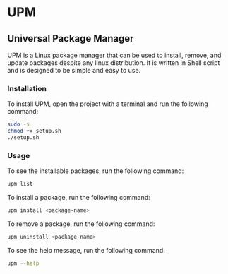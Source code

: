 # UPM

## Universal Package Manager

UPM is a Linux package manager that can be used to install, remove, and update packages despite any linux distribution. It is written in Shell script and is designed to be simple and easy to use.

### Installation

To install UPM, open the project with a terminal and run the following command:

```bash
sudo -s
chmod +x setup.sh
./setup.sh
```

### Usage

To see the installable packages, run the following command:

```bash
upm list
```

To install a package, run the following command:

```bash
upm install <package-name>
```

To remove a package, run the following command:

```bash
upm uninstall <package-name>
```

To see the help message, run the following command:

```bash
upm --help
```
